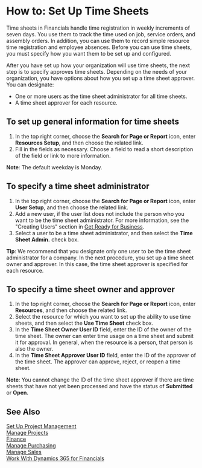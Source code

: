 <properties
                pageTitle="How to: Set Up Time Sheets| Financials"
                description="Describes how to prepare the system to use time sheets to manage projects."
                services="project-madeira"
                documentationCenter=""
                authors="SorenGP"
/>
<tags
    ms.service="project-madeira"
    ms.topic="article"
    ms.devlang="na"
    ms.tgt_pltfrm="na"
    ms.workload="na"
    ms.date="10/11/2016"
    ms.author="SorenGP" />

# How to: Set Up Time Sheets
Time sheets in Financials handle time registration in weekly increments of seven days. You use them to track the time used on job, service orders, and assembly orders. In addition, you can use them to record simple resource time registration and employee absences. Before you can use time sheets, you must specify how you want them to be set up and configured.

After you have set up how your organization will use time sheets, the next step is to specify approves time sheets. Depending on the needs of your organization, you have options about how you set up a time sheet approver. You can designate: 

- One or more users as the time sheet administrator for all time sheets.
- A time sheet approver for each resource. 

## To set up general information for time sheets  
  
1. In the top right corner, choose the **Search for Page or Report** icon, enter **Resources Setup**, and then choose the related link.  
2. Fill in the fields as necessary. Choose a field to read a short description of the field or link to more information.

**Note**: The default weekday is Monday.  

## To specify a time sheet administrator  
  
1. In the top right corner, choose the **Search for Page or Report** icon, enter **User Setup**, and then choose the related link.  
2.  Add a new user, if the user list does not include the person who you want to be the time sheet administrator. For more information, see the "Creating Users" section in [Get Ready for Business](ui-get-ready-business.md).  
3. Select a user to be a time sheet administrator, and then select the **Time Sheet Admin.** check box.  

**Tip**: We recommend that you designate only one user to be the time sheet administrator for a company. In the next procedure, you set up a time sheet owner and approver. In this case, the time sheet approver is specified for each resource.  
  
## To specify a time sheet owner and approver  
  
1. In the top right corner, choose the **Search for Page or Report** icon, enter **Resources**, and then choose the related link. 
2. Select the resource for which you want to set up the ability to use time sheets, and then select the **Use Time Sheet** check box.  
3. In the **Time Sheet Owner User ID** field, enter the ID of the owner of the time sheet. The owner can enter time usage on a time sheet and submit it for approval. In general, when the resource is a person, that person is also the owner.  
4. In the **Time Sheet Approver User ID** field, enter the ID of the approver of the time sheet. The approver can approve, reject, or reopen a time sheet.  

**Note**: You cannot change the ID of the time sheet approver if there are time sheets that have not yet been processed and have the status of **Submitted** or **Open**. 



## See Also
[Set Up Project Management](projects-setup-projects.md)  
[Manage Projects](projects-manage-projects.md)  
[Finance](finance.md)  
[Manage Purchasing](purchasing-manage-purchasing.md)         
[Manage Sales](sales-manage-sales.md)      
[Work With Dynamics 365 for Financials](ui-work-product.md)  
